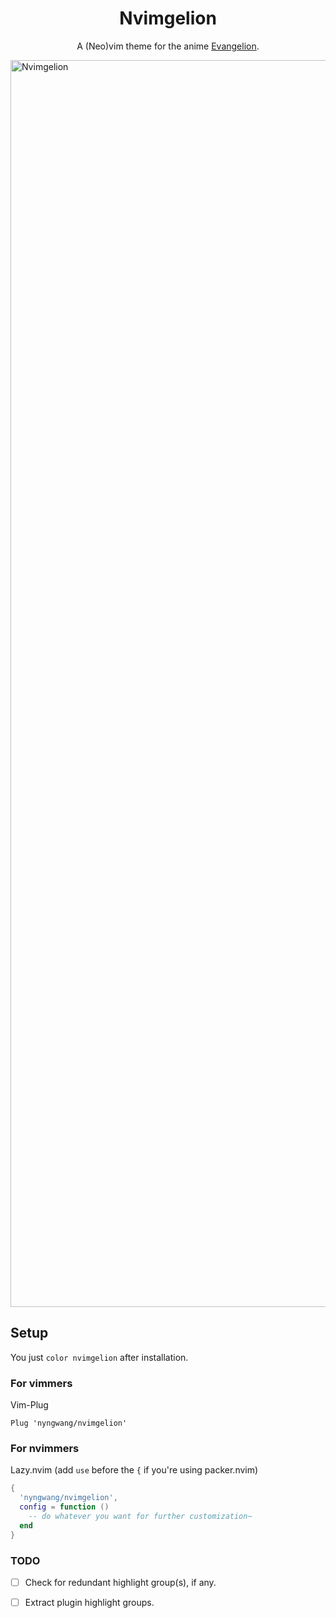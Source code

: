 <div align="center">

# Nvimgelion

A (Neo)vim theme for the anime
[Evangelion](https://en.wikipedia.org/wiki/Neon_Genesis_Evangelion).

</div>


<img width="1995" alt="Nvimgelion" src="https://user-images.githubusercontent.com/24765272/233921059-aef26c9d-bf2a-4128-a917-5ed0a21e3262.png">


## Setup

You just `color nvimgelion` after installation.


### For vimmers

Vim-Plug

```vim
Plug 'nyngwang/nvimgelion'
```


### For nvimmers

Lazy.nvim (add `use` before the `{` if you're using packer.nvim)

```lua
{
  'nyngwang/nvimgelion',
  config = function ()
    -- do whatever you want for further customization~
  end
}
```


### TODO

- [ ] Check for redundant highlight group(s), if any.
- [ ] Extract plugin highlight groups.


